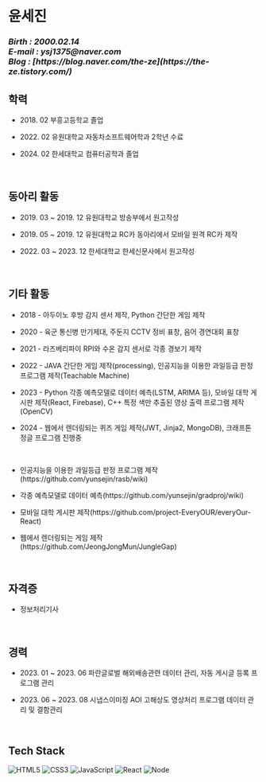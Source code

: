 <h1>윤세진</h1>
<p>
  <em>
    <h3>
    Birth : 2000.02.14 <br>
    E-mail : ysj1375@naver.com <br>
    Blog : [https://blog.naver.com/the-ze](https://the-ze.tistory.com/)<br>
    </h3>
  </em>
</p>
<h2>학력</h2>
  
* <p> 2018. 02 부흥고등학교 졸업
* <p> 2022. 02 유원대학교 자동차소프트웨어학과 2학년 수료
* <p> 2024. 02 한세대학교 컴퓨터공학과 졸업
<br>
  
<h2>동아리 활동</h2>
   
* <p> 2019. 03 ~ 2019. 12 유원대학교 방송부에서 원고작성
* <p> 2019. 05 ~ 2019. 12 유원대학교 RC카 동아리에서 모바일 원격 RC카 제작
* <p> 2022. 03 ~ 2023. 12 한세대학교 한세신문사에서 원고작성
<br>
  
<h2>기타 활동</h2>
  
* <p> 2018 - 아두이노 후방 감지 센서 제작, Python 간단한 게임 제작
* <p> 2020 - 육군 통신병 만기제대, 주둔지 CCTV 정비 표창, 음어 경연대회 표창
* <p> 2021 - 라즈베리파이 RPI와 수온 감지 센서로 각종 경보기 제작
* <p> 2022 - JAVA 간단한 게임 제작(processing), 인공지능을 이용한 과일등급 판정 프로그램 제작(Teachable Machine)
* <p> 2023 - Python 각종 예측모델로 데이터 예측(LSTM, ARIMA 등), 모바일 대학 게시판 제작(React, Firebase), C++ 특정 색만 추출된 영상 출력 프로그램 제작(OpenCV)
* <p> 2024 - 웹에서 렌더링되는 퀴즈 게임 제작(JWT, Jinja2, MongoDB), 크래프톤 정글 프로그램 진행중
<br>
  
* <p> 인공지능을 이용한 과일등급 판정 프로그램 제작(https://github.com/yunsejin/rasb/wiki)
* <p> 각종 예측모델로 데이터 예측(https://github.com/yunsejin/gradproj/wiki)
* <p> 모바일 대학 게시판 제작(https://github.com/project-EveryOUR/everyOur-React)
* <p> 웹에서 렌더링되는 게임 제작(https://github.com/JeongJongMun/JungleGap)
<br>
  
<h2>자격증</h2>
  
* <p> 정보처리기사
<br>
  
<h2>경력</h2>
  
* <p> 2023. 01 ~ 2023. 06 파란글로벌 해외배송관련 데이터 관리, 자동 게시글 등록 프로그램 관리
* <p> 2023. 06 ~ 2023. 08 시냅스이미징 AOI 고해상도 영상처리 프로그램 데이터 관리 및 결함관리
<br>
  
<h2>Tech Stack</h2>
  
![HTML5](https://img.shields.io/badge/-HTML5-F05032?style=for-the-badge&logo=html5&logoColor=ffffff)
![CSS3](https://img.shields.io/badge/-CSS3-007ACC?style=for-the-badge&logo=css3)
![JavaScript](https://img.shields.io/badge/-JavaScript-%23F7DF1C?style=for-the-badge&logo=javascript&logoColor=000000&labelColor=%23F7DF1C&color=%23FFCE5A)
![React](https://img.shields.io/badge/-React-222222?style=for-the-badge&logo=react)
![Node](https://img.shields.io/badge/-Nodejs-43853d?style=for-the-badge&logo=Node.js&logoColor=white)
<br>
</body>
</html>
